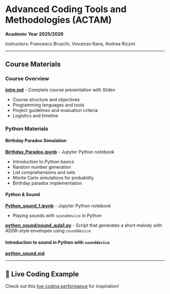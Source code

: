# Advanced Coding Tools and Methodologies (ACTAM)

**Academic Year 2025/2026**

Instructors: Francesco Bruschi, Vincenzo Rana, Andrea Rizzini

---

## Course Materials

### Course Overview
**[intro.md](./intro.md)** - Complete course presentation with Slidev
- Course structure and objectives
- Programming languages and tools
- Project guidelines and evaluation criteria
- Logistics and timeline

### Python Materials

#### **Birthday Paradox Simulation**
**[Birthday_Paradox.ipynb](./Birthday_Paradox.ipynb)** - Jupyter Python notebook
- Introduction to Python basics
- Random number generation
- List comprehensions and sets
- Monte Carlo simulations for probability
- Birthday paradox implementation

#### **Python & Sound**
**[Python_sound_1.ipynb](./Python_sound_1.ipynb)** -  Jupyter Python notebook
- Playing sounds with `sounddevice` in Python

**[python_sound/sound_aula1.py](./python_sound/sound_aula1.py)** - Script that generates a short melody with ADSR-style envelopes using `sounddevice`

#### **Introduction to sound in Python with `sounddevice`**
**[python_sound.md](./python_sound.md)**

---

## 🎵 Live Coding Example

Check out this [live coding performance](https://www.youtube.com/watch?v=yY1FSsUV-8c) for inspiration!
